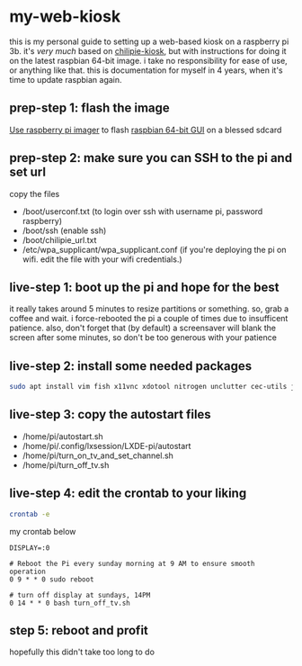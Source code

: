 # my-web-kiosk

this is my personal guide to setting up a web-based kiosk on a raspberry pi 3b.
it's *very much* based on [chilipie-kiosk](https://github.com/jareware/chilipie-kiosk/tree/master), but with instructions for doing it on the latest raspbian 64-bit image.
i take no responsibility for ease of use, or anything like that. this is documentation for myself in 4 years, when it's time to update raspbian again.

## prep-step 1: flash the image

[Use raspberry pi imager][1] to flash [raspbian 64-bit GUI][2] on a blessed sdcard

[1]: https://www.raspberrypi.com/software/
[2]: https://www.raspberrypi.com/software/operating-systems/#:~:text=Archive-,Raspberry%20Pi%20OS%20(64%2Dbit),-Compatible%20with%3A

## prep-step 2: make sure you can SSH to the pi and set url

copy the files

- /boot/userconf.txt (to login over ssh with username pi, password raspberry)
- /boot/ssh (enable ssh)
- /boot/chilipie_url.txt
- /etc/wpa_supplicant/wpa_supplicant.conf (if you're deploying the pi on wifi. edit the file with your wifi credentials.)

## live-step 1: boot up the pi and hope for the best

it really takes around 5 minutes to resize partitions or something. so, grab a coffee and wait.
i force-rebooted the pi a couple of times due to insufficent patience.
also, don't forget that (by default) a screensaver will blank the screen after some minutes, so don't be too generous with your patience

## live-step 2: install some needed packages

```bash
sudo apt install vim fish x11vnc xdotool nitrogen unclutter cec-utils jq
```

## live-step 3: copy the autostart files

- /home/pi/autostart.sh
- /home/pi/.config/lxsession/LXDE-pi/autostart
- /home/pi/turn_on_tv_and_set_channel.sh
- /home/pi/turn_off_tv.sh

## live-step 4: edit the crontab to your liking

```bash
crontab -e
```

my crontab below

```
DISPLAY=:0

# Reboot the Pi every sunday morning at 9 AM to ensure smooth operation
0 9 * * 0 sudo reboot

# turn off display at sundays, 14PM
0 14 * * 0 bash turn_off_tv.sh
```

## step 5: reboot and profit

hopefully this didn't take too long to do
